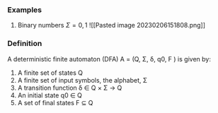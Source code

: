 
### Examples

1. Binary numbers $\Sigma = {0,1}$
![[Pasted image 20230206151808.png]]



### Definition 

A deterministic finite automaton (DFA) A = (Q, Σ, δ, q0, F ) is given by:  
1. A finite set of states Q  
2. A finite set of input symbols, the alphabet, Σ  
3. A transition function δ ∈ Q × Σ → Q  
4. An initial state q0 ∈ Q  
5. A set of final states F ⊆ Q

